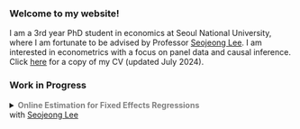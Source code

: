 ### Welcome to my website! 

I am a 3rd year PhD student in economics at Seoul National University, where I am fortunate to be advised by Professor [Seojeong Lee](https://sites.google.com/site/misspecifiedjay/). I am interested in econometrics with a focus on panel data and causal inference. Click [here](https://drive.google.com/file/d/1F2MNl0x-sx6mEXO6qWHMkm_qHsF5i1us/view?usp=sharing) for a copy of my CV (updated July 2024).

### Work in Progress

<details>
<summary markdown='span'>
  <span style="font-weight: bold; color: gray;">
    Online Estimation for Fixed Effects Regressions
  </span>
  <br> with <a href="https://sites.google.com/site/misspecifiedjay/">Seojeong Lee</a><br /> 
</summary>

<span style="font-size: 95%; margin-top: 20px; display: block; text-align: justify;">
  <em>Abstract</em>: We discuss online estimation methods for commonly used linear fixed effects models in panel data. Due to the huge dataset or confidential issues, researchers may not be able to store and access entire historical data. In this paper, we propose online updating procedure of fixed effects estimators with memory efficiency. Panel data expansion can occur in two dimensions: (1) new individual with time periods, and (2) new time periods for an existing individual. We address these scenarios and derive regression estimators for fixed effects models.
</span>

</details>

<br/>

